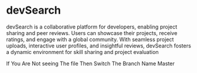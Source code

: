 # devSearch
devSearch is a collaborative platform for developers, enabling project sharing and peer reviews. Users can showcase their projects, receive ratings, and engage with a global community. With seamless project uploads, interactive user profiles, and insightful reviews, devSearch fosters a dynamic environment for skill sharing and project evaluation



If You Are Not seeing The file Then Switch The Branch Name Master
